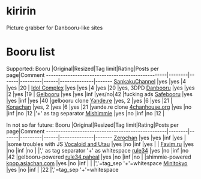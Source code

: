 # kiririn
Picture grabber for Danbooru-like sites

# Booru list
Supported:
Booru                                             |Original|Resized|Tag limit|Rating|Posts per page|Comment
--------------------------------------------------|--------|-------|---------|------|--------------|-------
[SankakuChannel](https://chan.sankakucomplex.com) |yes     |yes    |4        |yes   |20            |
[Idol Complex](https://idol.sankakucomplex.com)   |yes     |yes    |4        |yes   |20            |yes, 3DPD
[Danbooru](https://danbooru.donmai.us/)           |yes     |yes    |2        |yes   |19            |
[Gelbooru](http://gelbooru.com/)                  |yes     |yes    |inf      |yes/no|42            |fucking ads
[Safebooru](http://safebooru.org/)                |yes     |yes    |inf      |yes   |40            |gelbooru clone
[Yande.re](https://yande.re)                      |yes, 2  |yes    |6        |yes   |21            |
[Konachan](http://konachan.com/)                  |yes, 2  |yes    |6        |yes   |21            |yande.re clone
[4chanhouse.org](http://shimmie.4chanhouse.org/)  |yes     |no     |inf      |no    |12            |'+' as tag separator
[Mishimmie](http://shimmie.katawa-shoujo.com/)    |yes     |no     |inf      |no    |12            |

In not so far future:
Booru                                             |Original|Resized|Tag limit|Rating|Posts per page|Comment
--------------------------------------------------|--------|-------|---------|------|--------------|-------
[Zerochan](http://www.zerochan.net/)              |yes     |yes    |inf      |yes   |              |some troubles with JS
[Vocaloid and Utau](http://vocalo.booru.org)      |yes     |no     |inf      |yes   |              |
[Favim.ru](Favim.ru)                              |yes     |no     |inf      |no    |              |',' as tag separator '+' as whitespace
[rule34](rule34.xxx)                              |yes     |no     |inf      |no    |42            |gelbooru-powered
[rule34.paheal](rule34.paheal.net)                |yes     |no     |inf      |no    |              |shimmie-powered
[kpop.asiachan.com](kpop.asiachan.com)            |yes     |no     |inf      |      |              |','=tag_sep '+'=whitespace
[Minitokyo](Minitokyo)                            |yes     |no     |inf      |      |22            |','=tag_sep '+'=whitespace